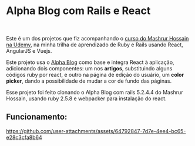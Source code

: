 # Alpha Blog com Rails e React
<br/>

Este é um dos projetos que fiz acompanhando o [curso do Mashrur Hossain na Udemy](https://www.udemy.com/course/ruby-on-rails-react-angular), na minha trilha de aprendizado de Ruby e Rails usando React, AngularJS e Vuejs.
<br/>

Este projeto usa o [Alpha Blog](https://github.com/Diego-S-G/alpha_blog) como base e integra React à aplicação, adicionando dois componentes: um nos **artigos**, substituindo alguns códigos ruby por react, e outro na página de edição do usuário, um **color picker**, dando a possibilidade de mudar a cor de fundo das páginas.
<br/>

Esse projeto foi feito clonando o Alpha Blog com rails 5.2.4.4 do Mashrur Hossain, usando ruby 2.5.8 e webpacker para instalação do react.
<br/>

## Funcionamento:
https://github.com/user-attachments/assets/64792847-7d7e-4ee4-bc65-e28c3cfa8b64
